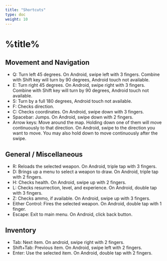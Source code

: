 ```yaml
---
title: "Shortcuts"
type: doc
weight: 10
---
```

# %title%
## Movement and Navigation
* Q: Turn left 45 degrees. On Android, swipe left with 3 fingers.
	Combine with Shift key will turn by 90 degrees, Android touch not available.
* E: Turn right 45 degrees. On Android, swipe right with 3 fingers.
	Combine with Shift key will turn by 90 degrees, Android touch not available.
* S: Turn by a full 180 degrees, Android touch not available.
* F: Checks direction.
* C: Checks coordinates. On Android, swipe down with 3 fingers.
* Spacebar: Jumps. On Android, swipe down with 2 fingers.
* Arrow keys: Move around the map. Holding down one of them will move continuously to that direction. On Android, swipe to the direction you want to move. You may also hold down to move continuously after the swipe.

## General / Miscellaneous
* R: Reloads the selected weapon. On Android, triple tap with 3 fingers.
* D: Brings up a menu to select a weapon to draw. On Android, triple tap with 2 fingers.
* H: Checks health. On Android, swipe up with 2 fingers.
* L: Checks resurrection, level, and experience. On Android, double tap with 3 fingers.
* Z: Checks ammo, if available. On Android, swipe up with 3 fingers.
* Either Control: Fires the selected weapon. On Android, double tap with 1 finger.
* Escape: Exit to main menu. On Android, click back button.

## Inventory
* Tab: Next item. On android, swipe right with 2 fingers.
* Shift+Tab: Previous item. On Android, swipe left with 2 fingers.
* Enter: Use the selected item. On Android, double tap with 2 fingers.